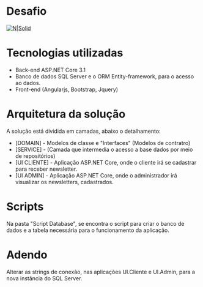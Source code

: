 # Desafio
[![N|Solid](https://upload.wikimedia.org/wikipedia/commons/d/d4/Fiap-logo-novo.jpg)](#)

# Tecnologias utilizadas

  - Back-end ASP.NET Core 3.1
  - Banco de dados SQL Server e o ORM Entity-framework, para o acesso ao dados.
  - Front-end (Angularjs, Bootstrap, Jquery)

# Arquitetura da solução

A solução está dividida em camadas, abaixo o detalhamento:
  - [DOMAIN] - Modelos de classe e "Interfaces" (Modelos de contratro)
  - [SERVICE] - (Camada que intermedia o acesso a base dados por meio de repositórios)
  - [UI CLIENTE] - Aplicação ASP.NET Core, onde o cliente irá se cadastrar para receber newsletter. 
  - [UI ADMIN] - Aplicação ASP.NET Core, onde o administrador irá visualizar os newsletters, cadastrados. 

# Scripts

Na pasta "Script Database", se encontra o script para criar o banco de dados e a tabela necessária para o funcionamento da aplicação.

# Adendo

Alterar as strings de conexão, nas aplicações UI.Cliente e UI.Admin, para a nova instância do SQL Server.

